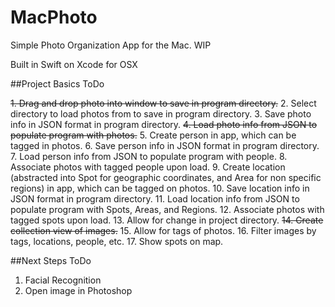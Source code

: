 # MacPhoto
Simple Photo Organization App for the Mac. WIP

Built in Swift on Xcode for OSX

##Project Basics ToDo

<del>1. Drag and drop photo into window to save in program directory.</del>
2. Select directory to load photos from to save in program directory.
3. Save photo info in JSON format in program directory.
<del>4. Load photo info from JSON to populate program with photos.</del>
5. Create person in app, which can be tagged in photos.
6. Save person info in JSON format in program directory.
7. Load person info from JSON to populate program with people.
8. Associate photos with tagged people upon load.
9. Create location (abstracted into Spot for geographic coordinates, and Area for non specific regions) in app, which can be tagged on photos.
10. Save location info in JSON format in program directory.
11. Load location info from JSON to populate program with Spots, Areas, and Regions.
12. Associate photos with tagged spots upon load.
13. Allow for change in project directory.
<del>14. Create collection view of images.</del>
15. Allow for tags of photos.
16. Filter images by tags, locations, people, etc.
17. Show spots on map.

##Next Steps ToDo
1. Facial Recognition
2. Open image in Photoshop

